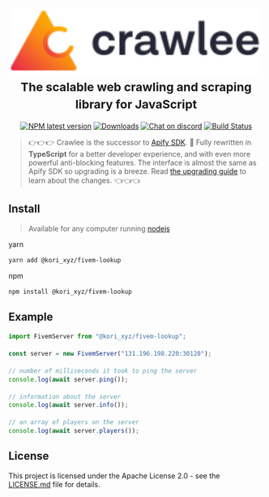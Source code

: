<h1 align="center">
    <a href="https://crawlee.dev">
        <picture>
          <source media="(prefers-color-scheme: dark)" srcset="https://raw.githubusercontent.com/apify/crawlee/master/website/static/img/crawlee-dark.svg?sanitize=true">
          <img alt="Crawlee" src="https://raw.githubusercontent.com/apify/crawlee/master/website/static/img/crawlee-light.svg?sanitize=true" width="500">
        </picture>
    </a>
    <br>
    <small>The scalable web crawling and scraping library for JavaScript</small>
</h1>

<p align=center>
    <a href="https://www.npmjs.com/package/@crawlee/core" rel="nofollow"><img src="https://img.shields.io/npm/v/@crawlee/core.svg" alt="NPM latest version" data-canonical-src="https://img.shields.io/npm/v/@crawlee/core/next.svg" style="max-width: 100%;"></a>
    <a href="https://www.npmjs.com/package/@crawlee/core" rel="nofollow"><img src="https://img.shields.io/npm/dm/@crawlee/core.svg" alt="Downloads" data-canonical-src="https://img.shields.io/npm/dm/@crawlee/core.svg" style="max-width: 100%;"></a>
    <a href="https://discord.gg/jyEM2PRvMU" rel="nofollow"><img src="https://img.shields.io/discord/801163717915574323?label=discord" alt="Chat on discord" data-canonical-src="https://img.shields.io/discord/801163717915574323?label=discord" style="max-width: 100%;"></a>
    <a href="https://github.com/apify/crawlee/actions/workflows/test-and-release.yml"><img src="https://github.com/apify/crawlee/actions/workflows/test-and-release.yml/badge.svg?branch=master" alt="Build Status" style="max-width: 100%;"></a>
</p>

>👉👉👉 Crawlee is the successor to [Apify SDK](https://sdk.apify.com). 🎉 Fully rewritten in **TypeScript** for a better developer experience, and with even more powerful anti-blocking features. The interface is almost the same as Apify SDK so upgrading is a breeze. Read [the upgrading guide](https://crawlee.dev/docs/upgrading/upgrading-to-v3) to learn about the changes. 👈👈👈

## Install
> Available for any computer running [nodejs](https://nodejs.org/)

yarn
```bash
yarn add @kori_xyz/fivem-lookup
```

npm 
```bash
npm install @kori_xyz/fivem-lookup
```
## Example

```javascript
import FivemServer from "@kori_xyz/fivem-lookup";

const server = new FivemServer("131.196.198.220:30120");

// number of milliseconds it took to ping the server
console.log(await server.ping());

// information about the server
console.log(await server.info());

// an array of players on the server
console.log(await server.players());
```

## License

This project is licensed under the Apache License 2.0 - see the [LICENSE.md](https://github.com/kori-lab/fivem-lookup/blob/main/LICENSE.md) file for details.
